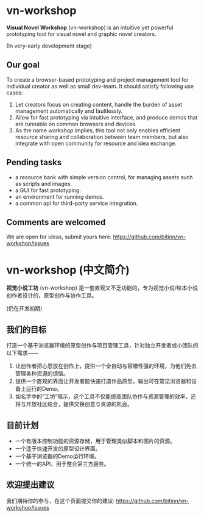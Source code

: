 vn-workshop
===========

**Visual Novel Workshop** (vn-workshop) is an intuitive yet powerful prototyping tool for visual novel and graphic novel creators.

(In very-early development stage)

## Our goal

To create a browser-based prototyping and project management tool for individual creator as well as small dev-team. It should satisfy following use cases:

1. Let creators focus on creating content, handle the burden of asset management automatically and faultlessly.
2. Allow for fast prototyping via intuitive interface, and produce demos that are runnable on common browsers and devices.
3. As the name *workshop* implies, this tool not only enables efficient resource sharing and collaboration between team members, but also integrate with open community for resource and idea exchange.

## Pending tasks

- a resource bank with simple version control, for managing assets such as scripts and images.
- a GUI for fast prototyping.
- an environment for running demos.
- a common api for third-party service integration.

## Comments are welcomed

We are open for ideas, submit yours here: https://github.com/bitinn/vn-workshop/issues

vn-workshop (中文简介)
======================

**视觉小说工坊** (vn-workshop) 是一套直观又不乏功能的，专为视觉小说/绘本小说创作者设计的，原型创作与协作工具。

(仍在开发初期)

## 我们的目标

打造一个基于浏览器环境的原型创作与项目管理工具，针对独立开发者或小团队的以下需求——

1. 让创作者把心思放在创作上，提供一个全自动与容错性强的环境，为他们免去管理各种资源的烦恼。
2. 提供一个直观的界面让开发者能快速打造作品原型，输出可在常见浏览器和设备上运行的Demo。
3. 如名字中的“工坊”暗示，这个工具不仅能提高团队协作与资源管理的效率，还将与开放社区结合，提供交换创意与资源的机会。

## 目前计划

- 一个有版本控制功能的资源存储，用于管理类似脚本和图片的资源。
- 一个适于快速开发的原型设计界面。
- 一个基于浏览器的Demo运行环境。
- 一个统一的API，用于整合第三方服务。

## 欢迎提出建议

我们期待你的参与，在这个页面提交你的建议: https://github.com/bitinn/vn-workshop/issues
